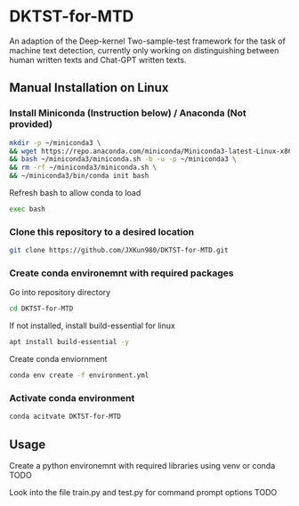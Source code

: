 # DKTST-for-MTD

An adaption of the Deep-kernel Two-sample-test framework for the task of machine text detection, currently only working on distinguishing between human written texts and Chat-GPT written texts.

## Manual Installation on Linux

### Install Miniconda (Instruction below) / Anaconda (Not provided)

```bash
mkdir -p ~/miniconda3 \
&& wget https://repo.anaconda.com/miniconda/Miniconda3-latest-Linux-x86_64.sh -O ~/miniconda3/miniconda.sh
&& bash ~/miniconda3/miniconda.sh -b -u -p ~/miniconda3 \
&& rm -rf ~/miniconda3/miniconda.sh \
&& ~/miniconda3/bin/conda init bash 
```

Refresh bash to allow conda to load
```bash
exec bash
```

### Clone this repository to a desired location

```bash
git clone https://github.com/JXKun980/DKTST-for-MTD.git
```

### Create conda environemnt with required packages

Go into repository directory
```bash
cd DKTST-for-MTD
```

If not installed, install build-essential for linux
```bash
apt install build-essential -y
```

Create conda enviornment
```bash
conda env create -f environment.yml
```

### Activate conda environment
```bash
conda acitvate DKTST-for-MTD
```

## Usage

Create a python environemnt with required libraries using venv or conda TODO

Look into the file train.py and test.py for command prompt options TODO
